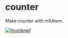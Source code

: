 # counter

Make counter with m5Atom.

[![thumbnail](https://pbs.twimg.com/ext_tw_video_thumb/1258099746515738624/pu/img/rTh9_p2LUm-MD8bJ.jpg)](https://twitter.com/i/status/1258099810097172481/video/1)

